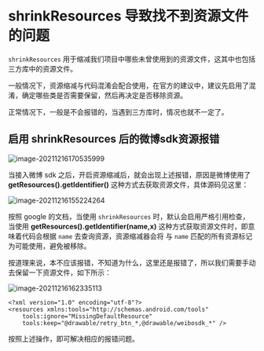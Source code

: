 # shrinkResources 导致找不到资源文件的问题

`shrinkResources` 用于缩减我们项目中哪些未曾使用到的资源文件，这其中也包括三方库中的资源文件。

一般情况下，资源缩减与代码混淆会配合使用，在官方的建议中，建议先启用了混淆，确定哪些类是否需要保留，然后再决定是否移除资源。

正常情况下，一般是不会报错的，当遇到三方库时，情况也就不一定了。

## 启用 shrinkResources 后的微博sdk资源报错

![image-20211216170535999](https://tva1.sinaimg.cn/large/008i3skNly1gxfsa5hc7uj31d60u0444.jpg)

当接入微博 sdk 之后，开启资源缩减后，就会出现上述报错，原因是微博使用了 **getResources().getIdentifier()** 这种方式去获取资源文件，具体源码见这里：

![image-20211216155224264](https://tva1.sinaimg.cn/large/008i3skNgy1gxfq60cik5j323i0a4whv.jpg)

按照 google 的文档，当使用 `shrinkResources` 时，默认会启用严格引用检查，当使用 **getResources().getIdentifier(name,x)** 这种方式获取资源文件时，即意味着代码会根据 `name` 去查询资源，资源缩减器会将 与 `name` 匹配的所有资源标记为可能使用，避免被移除。

按道理来说，本不应该报错，不知道为什么，这里还是报错了，所以我们需要手动去保留一下资源文件，如下所示：

![image-20211216162335113](https://tva1.sinaimg.cn/large/008i3skNgy1gxfr2gimi2j31yy0e4tai.jpg)

```
<?xml version="1.0" encoding="utf-8"?>
<resources xmlns:tools="http://schemas.android.com/tools"
    tools:ignore="MissingDefaultResource"
    tools:keep="@drawable/retry_btn_*,@drawable/weibosdk_*" />
```

按照上述操作，即可解决相应的报错问题。